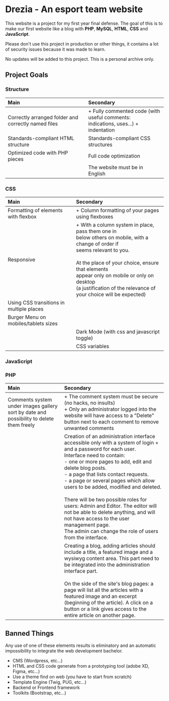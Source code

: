 # Drezia - An esport team website

This website is a project for my first year final defense. The goal of this is to make our first website like a blog with **PHP**, **MySQL**, **HTML**, **CSS** and **JavaScript**.

Please don't use this project in production or other things, it contains a lot of security issues because it was made to learn.

No updates will be added to this project. This is a personal archive only.

## Project Goals

### Structure
| Main 	| Secondary 	|
|:---	|:---	|
| Correctly arranged folder and correctly named files 	| + Fully commented code (with useful comments:<br>indications, uses...) + indentation 	|
| Standards-compliant HTML structure 	| Standards-compliant CSS structures 	|
| Optimized code with PHP pieces 	| Full code optimization 	|
|  	| The website must be in English 	|

### CSS
| Main 	| Secondary 	|
|:---	|:---	|
| Formatting of elements with flexbox 	| + Column formatting of your pages using flexboxes 	|
| Responsive 	| + With a column system in place, pass them one in<br>below others on mobile, with a change of order if<br>seems relevant to you.<br><br>At the place of your choice, ensure that elements<br>appear only on mobile or only on desktop<br>(a justification of the relevance of your choice will be expected) 	|
| Using CSS transitions in multiple places 	|  	|
| Burger Menu on mobiles/tablets sizes 	|  	|
|  	| Dark Mode (with css and javascript toggle) 	|
|  	| CSS variables 	|

### JavaScript


### PHP
| Main 	| Secondary 	|
|:---	|:---	|
| Comments system under images gallery sort by date and possibility to delete them freely 	| + The comment system must be secure (no hacks, no insults)<br>+ Only an administrator logged into the website will have access to a "Delete" button next to each comment to remove unwanted comments 	|
|  	| Creation of an administration interface accessible only with a system of login + and a password for each user.<br>Interface need to contain:<br>- one or more pages to add, edit and delete blog posts.<br>- a page that lists contact requests.<br>- a page or several pages which allow users to be added, modified and deleted.<br><br>There will be two possible roles for users: Admin and Editor. The editor will not be able to delete anything, and will not have access to the user management page.<br>The admin can change the role of users from the interface. 	|
|  	| Creating a blog, adding articles should include a title, a featured image and a wysiwyg content area. This part need to be integrated into the administration interface part.<br><br>On the side of the site's blog pages: a page will list all the articles with a featured image and an excerpt (beginning of the article). A click on a button or a link gives access to the entire article on another page. 	|


## Banned Things

Any use of one of these elements results is eliminatory and an automatic impossibility to integrate the web development bachelor.

- CMS (Wordpress, etc...)
- HTML and CSS code generate from a prototyping tool (adobe XD, Figma, etc...)
- Use a theme find on web (you have to start from scratch)
- Template Engine (Twig, PUG, etc...)
- Backend or Frontend framework
- Toolkits (Bootstrap, etc...)
